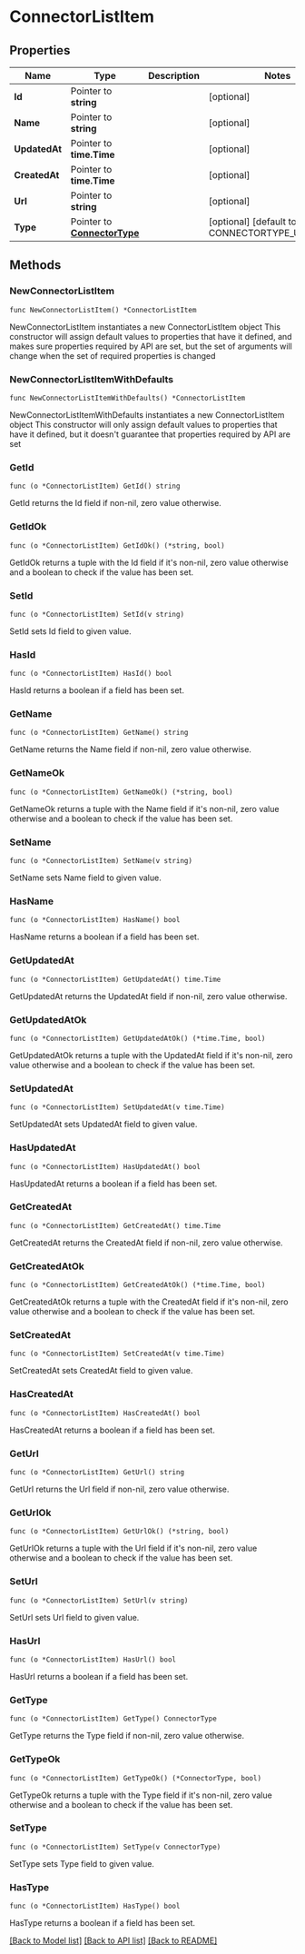 # ConnectorListItem

## Properties

Name | Type | Description | Notes
------------ | ------------- | ------------- | -------------
**Id** | Pointer to **string** |  | [optional] 
**Name** | Pointer to **string** |  | [optional] 
**UpdatedAt** | Pointer to **time.Time** |  | [optional] 
**CreatedAt** | Pointer to **time.Time** |  | [optional] 
**Url** | Pointer to **string** |  | [optional] 
**Type** | Pointer to [**ConnectorType**](ConnectorType.md) |  | [optional] [default to CONNECTORTYPE_UNKNOWN]

## Methods

### NewConnectorListItem

`func NewConnectorListItem() *ConnectorListItem`

NewConnectorListItem instantiates a new ConnectorListItem object
This constructor will assign default values to properties that have it defined,
and makes sure properties required by API are set, but the set of arguments
will change when the set of required properties is changed

### NewConnectorListItemWithDefaults

`func NewConnectorListItemWithDefaults() *ConnectorListItem`

NewConnectorListItemWithDefaults instantiates a new ConnectorListItem object
This constructor will only assign default values to properties that have it defined,
but it doesn't guarantee that properties required by API are set

### GetId

`func (o *ConnectorListItem) GetId() string`

GetId returns the Id field if non-nil, zero value otherwise.

### GetIdOk

`func (o *ConnectorListItem) GetIdOk() (*string, bool)`

GetIdOk returns a tuple with the Id field if it's non-nil, zero value otherwise
and a boolean to check if the value has been set.

### SetId

`func (o *ConnectorListItem) SetId(v string)`

SetId sets Id field to given value.

### HasId

`func (o *ConnectorListItem) HasId() bool`

HasId returns a boolean if a field has been set.

### GetName

`func (o *ConnectorListItem) GetName() string`

GetName returns the Name field if non-nil, zero value otherwise.

### GetNameOk

`func (o *ConnectorListItem) GetNameOk() (*string, bool)`

GetNameOk returns a tuple with the Name field if it's non-nil, zero value otherwise
and a boolean to check if the value has been set.

### SetName

`func (o *ConnectorListItem) SetName(v string)`

SetName sets Name field to given value.

### HasName

`func (o *ConnectorListItem) HasName() bool`

HasName returns a boolean if a field has been set.

### GetUpdatedAt

`func (o *ConnectorListItem) GetUpdatedAt() time.Time`

GetUpdatedAt returns the UpdatedAt field if non-nil, zero value otherwise.

### GetUpdatedAtOk

`func (o *ConnectorListItem) GetUpdatedAtOk() (*time.Time, bool)`

GetUpdatedAtOk returns a tuple with the UpdatedAt field if it's non-nil, zero value otherwise
and a boolean to check if the value has been set.

### SetUpdatedAt

`func (o *ConnectorListItem) SetUpdatedAt(v time.Time)`

SetUpdatedAt sets UpdatedAt field to given value.

### HasUpdatedAt

`func (o *ConnectorListItem) HasUpdatedAt() bool`

HasUpdatedAt returns a boolean if a field has been set.

### GetCreatedAt

`func (o *ConnectorListItem) GetCreatedAt() time.Time`

GetCreatedAt returns the CreatedAt field if non-nil, zero value otherwise.

### GetCreatedAtOk

`func (o *ConnectorListItem) GetCreatedAtOk() (*time.Time, bool)`

GetCreatedAtOk returns a tuple with the CreatedAt field if it's non-nil, zero value otherwise
and a boolean to check if the value has been set.

### SetCreatedAt

`func (o *ConnectorListItem) SetCreatedAt(v time.Time)`

SetCreatedAt sets CreatedAt field to given value.

### HasCreatedAt

`func (o *ConnectorListItem) HasCreatedAt() bool`

HasCreatedAt returns a boolean if a field has been set.

### GetUrl

`func (o *ConnectorListItem) GetUrl() string`

GetUrl returns the Url field if non-nil, zero value otherwise.

### GetUrlOk

`func (o *ConnectorListItem) GetUrlOk() (*string, bool)`

GetUrlOk returns a tuple with the Url field if it's non-nil, zero value otherwise
and a boolean to check if the value has been set.

### SetUrl

`func (o *ConnectorListItem) SetUrl(v string)`

SetUrl sets Url field to given value.

### HasUrl

`func (o *ConnectorListItem) HasUrl() bool`

HasUrl returns a boolean if a field has been set.

### GetType

`func (o *ConnectorListItem) GetType() ConnectorType`

GetType returns the Type field if non-nil, zero value otherwise.

### GetTypeOk

`func (o *ConnectorListItem) GetTypeOk() (*ConnectorType, bool)`

GetTypeOk returns a tuple with the Type field if it's non-nil, zero value otherwise
and a boolean to check if the value has been set.

### SetType

`func (o *ConnectorListItem) SetType(v ConnectorType)`

SetType sets Type field to given value.

### HasType

`func (o *ConnectorListItem) HasType() bool`

HasType returns a boolean if a field has been set.


[[Back to Model list]](../README.md#documentation-for-models) [[Back to API list]](../README.md#documentation-for-api-endpoints) [[Back to README]](../README.md)


